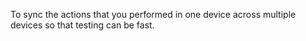 To sync the actions that you performed in one device across multiple devices so that testing can be fast.
